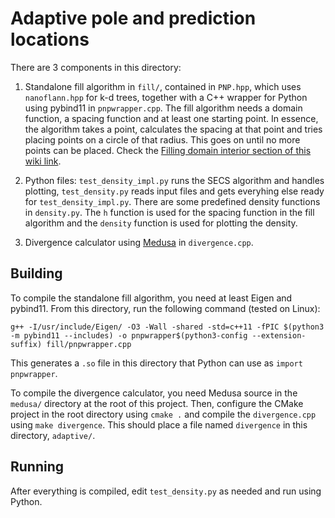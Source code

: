 # Adaptive pole and prediction locations

There are 3 components in this directory:

1. Standalone fill algorithm in `fill/`, contained in `PNP.hpp`, which uses `nanoflann.hpp` for k-d trees, together with a C++ wrapper for Python using pybind11 in `pnpwrapper.cpp`. The fill algorithm needs a domain function, a spacing function and at least one starting point. In essence, the algorithm takes a point, calculates the spacing at that point and tries placing points on a circle of that radius. This goes on until no more points can be placed. Check the [Filling domain interior section of this wiki link](https://e6.ijs.si/medusa/wiki/index.php/Positioning_of_computational_nodes).
   
2. Python files: `test_density_impl.py` runs the SECS algorithm and handles plotting, `test_density.py` reads input files and gets everyhing else ready for `test_density_impl.py`. There are some predefined density functions in `density.py`. The `h` function is used for the spacing function in the fill algorithm and the `density` function is used for plotting the density.

3. Divergence calculator using [Medusa](https://gitlab.com/e62Lab/medusa/) in `divergence.cpp`.

## Building

To compile the standalone fill algorithm, you need at least Eigen and pybind11. From this directory, run the following command (tested on Linux):

`g++ -I/usr/include/Eigen/ -O3 -Wall -shared -std=c++11 -fPIC $(python3 -m pybind11 --includes) -o pnpwrapper$(python3-config --extension-suffix) fill/pnpwrapper.cpp`

This generates a `.so` file in this directory that Python can use as `import pnpwrapper`.

To compile the divergence calculator, you need Medusa source in the `medusa/` directory at the root of this project. Then, configure the CMake project in the root directory using `cmake .` and compile the `divergence.cpp` using `make divergence`. This should place a file named `divergence` in this directory, `adaptive/`.

## Running

After everything is compiled, edit `test_density.py` as needed and run using Python.
